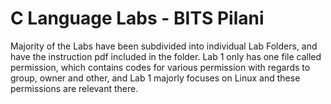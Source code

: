 # C Language Labs - BITS Pilani
Majority of the Labs have been subdivided into individual Lab Folders, and have the instruction pdf included in the folder. Lab 1 only has one file called permission, which contains codes for various permission with regards to group, owner and other, and Lab 1 majorly focuses on Linux and these permissions are relevant there.
